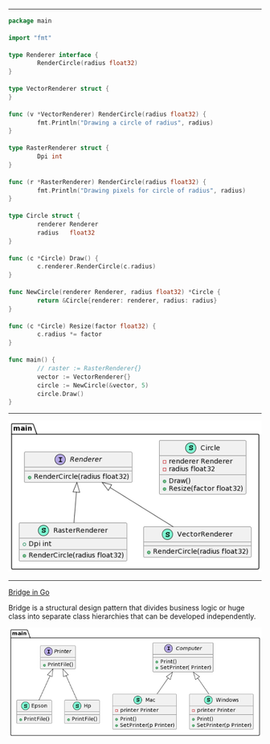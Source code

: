 
***

```go
package main

import "fmt"

type Renderer interface {
        RenderCircle(radius float32)
}

type VectorRenderer struct {
}

func (v *VectorRenderer) RenderCircle(radius float32) {
        fmt.Println("Drawing a circle of radius", radius)
}

type RasterRenderer struct {
        Dpi int
}

func (r *RasterRenderer) RenderCircle(radius float32) {
        fmt.Println("Drawing pixels for circle of radius", radius)
}

type Circle struct {
        renderer Renderer
        radius   float32
}

func (c *Circle) Draw() {
        c.renderer.RenderCircle(c.radius)
}

func NewCircle(renderer Renderer, radius float32) *Circle {
        return &Circle{renderer: renderer, radius: radius}
}

func (c *Circle) Resize(factor float32) {
        c.radius *= factor
}

func main() {
        // raster := RasterRenderer{}
        vector := VectorRenderer{}
        circle := NewCircle(&vector, 5)
        circle.Draw()
}
```
***

![Bridge Pattern - Code Diagram](images/bridge.png)

***

[Bridge in Go](https://refactoring.guru/design-patterns/bridge/go/example#:~:text=Bridge%20is%20a%20structural%20design,the%20second%20hierarchy%20(Implementation).)

Bridge is a structural design pattern that divides business logic or huge class into separate class hierarchies that can be developed independently.

![Bridge Conceptual Example Diagram](images/bridge_go.png)
